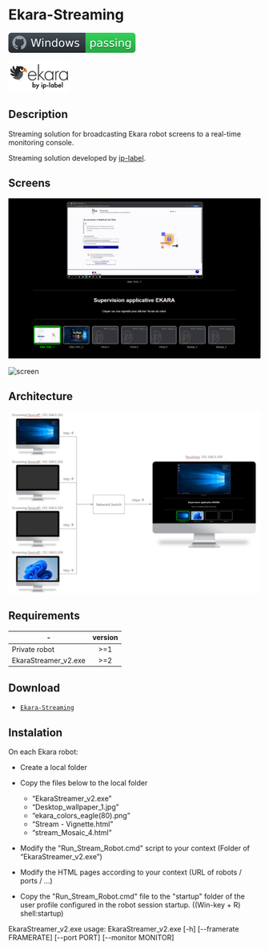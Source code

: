 # Ekara-Streaming

![Windows](screenshot/badge.svg)

<img src="screenshot/cropped-ekara_by_ip-label_full_2.webp"> 

## Description
Streaming solution for broadcasting Ekara robot screens to a real-time monitoring console.

Streaming solution developed by [ip-label](https://ip-label.com/).

## Screens

![screen](screenshot/Strem_exmple_1.gif)

![screen](screenshot/Strem_exmple_2.gif)

## Architecture
![screen](screenshot/Unicast_screen_sharing.png)

## Requirements

-|version
--|:--:
Private robot|>=1
EkaraStreamer_v2.exe|>=2

## Download

[github-download]: https://github.com/MrGuyTwo/Ekara-Streaming/releases/tag/Ekara-Streaming_v1
 - [`Ekara-Streaming`][github-download]

## Instalation

On each Ekara robot:
- Create a local folder
- Copy the files below to the local folder
    - “EkaraStreamer_v2.exe”
    - “Desktop_wallpaper_1.jpg”
    - “ekara_colors_eagle(80).png”
    - “Stream - Vignette.html”
    - “stream_Mosaic_4.html”

- Modify the "Run_Stream_Robot.cmd" script to your context (Folder of “EkaraStreamer_v2.exe”)
- Modify the HTML pages according to your context (URL of robots / ports / ...)
- Copy the "Run_Stream_Robot.cmd" file to the "startup" folder of the user profile configured in the robot session startup. ((Win-key + R) shell:startup)

EkaraStreamer_v2.exe 
	usage: EkaraStreamer_v2.exe [-h] [--framerate FRAMERATE] [--port PORT] [--monitor MONITOR]

